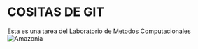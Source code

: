 # COSITAS DE GIT
Esta es una tarea del Laboratorio de Metodos Computacionales
![Amazonia](https://upload.wikimedia.org/wikipedia/commons/9/94/Amazonie.jpg)
